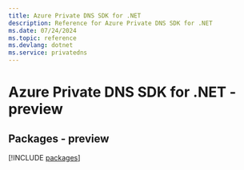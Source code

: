```yaml
---
title: Azure Private DNS SDK for .NET
description: Reference for Azure Private DNS SDK for .NET
ms.date: 07/24/2024
ms.topic: reference
ms.devlang: dotnet
ms.service: privatedns
---
```

# Azure Private DNS SDK for .NET - preview
## Packages - preview
[!INCLUDE [packages](private-dns-index.md)]